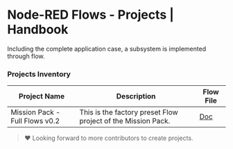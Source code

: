 # Node-RED Flows - Projects | Handbook

Including the complete application case, a subsystem is implemented through flow.

### Projects Inventory

| Project Name | Description | Flow File |
| --- | --- | --- |
| Mission Pack - Full Flows v0.2 | This is the factory preset Flow project of the Mission Pack. | [Doc](./project_mission-pack-full-flows-v0.2/README.md) |

> ❤️ Looking forward to more contributors to create projects.
